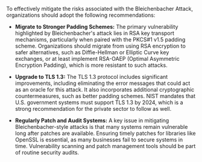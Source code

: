 To effectively mitigate the risks associated with the Bleichenbacher Attack, organizations should adopt the following recommendations:

- **Migrate to Stronger Padding Schemes:** The primary vulnerability highlighted by Bleichenbacher's attack lies in RSA key transport mechanisms, particularly when paired with the PKCS#1 v1.5 padding scheme. Organizations should migrate from using RSA encryption to safer alternatives, such as Diffie-Hellman or Elliptic Curve key exchanges, or at least implement RSA-OAEP (Optimal Asymmetric Encryption Padding), which is more resistant to such attacks.

- **Upgrade to TLS 1.3:** The TLS 1.3 protocol includes significant improvements, including eliminating the error messages that could act as an oracle for this attack. It also incorporates additional cryptographic countermeasures, such as better padding schemes. NIST mandates that U.S. government systems must support TLS 1.3 by 2024, which is a strong recommendation for the private sector to follow as well.

- **Regularly Patch and Audit Systems:** A key issue in mitigating Bleichenbacher-style attacks is that many systems remain vulnerable long after patches are available. Ensuring timely patches for libraries like OpenSSL is essential, as many businesses fail to secure systems in time. Vulnerability scanning and patch management tools should be part of routine security audits.